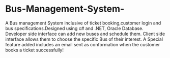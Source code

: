 # Bus-Management-System-
A Bus management System inclusive of ticket booking,customer login and bus specifications.Designed using c# and .NET, Oracle Database. Developer side interface can add new buses and schedule them. Client side interface allows them to choose the specific Bus of their interest.
A Special feature added includes an email sent as conformation when the customer books a ticket successfully!
